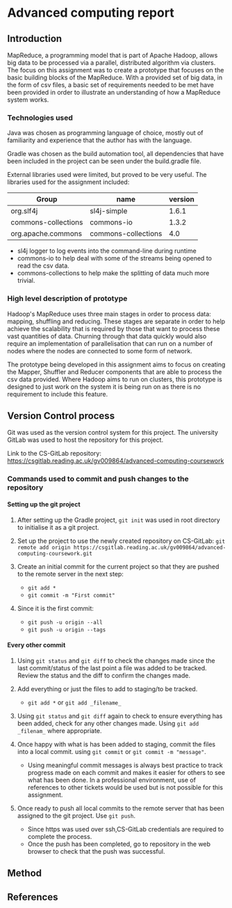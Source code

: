 # Advanced computing report

## Introduction

MapReduce, a programming model that is part of Apache Hadoop, allows big data to be processed via a parallel, distributed algorithm via clusters. The focus on this assignment was to create a prototype that focuses on the basic building blocks of the MapReduce. With a provided set of big data, in the form of csv files, a basic set of requirements needed to be met have been provided in order to illustrate an understanding of how a MapReduce system works. 

### Technologies used

Java was chosen as programming language of choice, mostly out of familiarity and experience that the author has with the language.  

Gradle was chosen as the build automation tool, all dependencies that have been included in the project can be seen under the build.gradle file.

External libraries used were limited, but 
proved to be very useful. The libraries used for the assignment included:

| Group 			 | name 	   		   | version |
|--------------------|---------------------|---------|
| org.slf4j 		 | sl4j-simple 		   | 1.6.1   |
| commons-collections| commons-io  		   | 1.3.2   |
| org.apache.commons | commons-collections | 4.0     |

* sl4j logger to log events into the command-line during runtime
* commons-io to help deal with some of the streams being opened to read the csv data.
* commons-collections to help make the splitting of data much more trivial.

### High level description of prototype

Hadoop's MapReduce uses three main stages in order to process data: mapping, shuffling and reducing. These stages are separate in order to help achieve the scalability that is required by those that want to process these vast quantities of data. Churning through that data quickly would also require an implementation of parallelisation that can run on a number of nodes where the nodes are connected to some form of network. 

The prototype being developed in this assignment aims to focus on creating the Mapper, Shuffler and Reducer components that are able to process the csv data provided. Where Hadoop aims to run on clusters, this prototype is designed to just work on the system it is being run on as there is no requirement to include this feature. 


## Version Control process

Git was used as the version control system for this project. The university GitLab was used to host the repository for this project.

Link to the CS-GitLab repository: <https://csgitlab.reading.ac.uk/gv009864/advanced-computing-coursework>

### Commands used to commit and push changes to the repository

#### Setting up the git project

1. After setting up the Gradle project, ```git init``` was used in root directory to initialise it as a git project.

2. Set up the project to use the newly created repository on CS-GitLab:  ```git remote add origin https://csgitlab.reading.ac.uk/gv009864/advanced-computing-coursework.git```

3. Create an initial commit for the current project so that they are pushed to the remote server in the next step: 
	* ```git add *``` 
	* ```git commit -m "First commit"```

4. Since it is the first commit: 
	* ```git push -u origin --all```
	* ```git push -u origin --tags```

#### Every other commit

1. Using ```git status``` and ```git diff``` to check the changes made since the last commit/status of the last point a file was added to be tracked. Review the status and the diff to confirm the changes made.

2. Add everything or just the files to add to staging/to be tracked.
	* ```git add *``` or ```git add _filename_```

3. Using ```git status``` and ```git diff``` again to check to ensure everything has been added, check for any other changes made. Using ```git add _filenam_``` where appropriate.

4. Once happy with what is has been added to staging, commit the files into a local commit. using ```git commit``` or ```git commit -m "message"```.
	* Using meaningful commit messages is always best practice to track progress made on each commit and makes it easier for others to see what has been done. In a professional environment, use of references to other tickets would be used but is not possible for this assignment. 

5. Once ready to push all local commits to the remote server that has been assigned to the git project. Use ```git push```. 
	* Since https was used over ssh,CS-GitLab credentials are required to complete the process.
	* Once the push has been completed, go to repository in the web browser to check that the push was successful.


## Method




## References